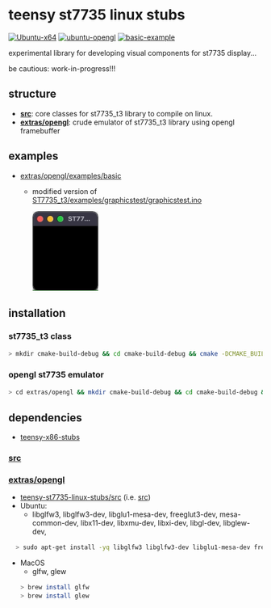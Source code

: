 # teensy st7735 linux stubs
[![Ubuntu-x64](https://github.com/newdigate/teensy-st7735-linux-stubs/workflows/Ubuntu-x64/badge.svg)](https://github.com/newdigate/teensy-st7735-linux-stubs/actions)
[![ubuntu-opengl](https://github.com/newdigate/teensy-st7735-linux-stubs/workflows/ubuntu-opengl/badge.svg)](https://github.com/newdigate/teensy-st7735-linux-stubs/actions?query=workflow%3Aubuntu-opengl)
[![basic-example](https://github.com/newdigate/teensy-st7735-linux-stubs/workflows/basic-example/badge.svg)](https://github.com/newdigate/teensy-st7735-linux-stubs/actions?query=workflow%3Abasic-example)

experimental library for developing visual components for st7735 display... 

be cautious: work-in-progress!!! 

## structure
* **[src](src)**: core classes for st7735_t3 library to compile on linux.
* **[extras/opengl](extras/opengl)**: crude emulator of st7735_t3 library using opengl framebuffer

## examples
* [extras/opengl/examples/basic](https://github.com/newdigate/teensy-st7735-linux-stubs/tree/main/extras/opengl/examples/basic) 
  * modified version of [ST7735_t3/examples/graphicstest/graphicstest.ino](https://github.com/PaulStoffregen/ST7735_t3/blob/master/examples/graphicstest/graphicstest.ino)
  
    ![opengl emulator](docs/graphicstest.gif)

## installation
### st7735_t3 class
``` sh
> mkdir cmake-build-debug && cd cmake-build-debug && cmake -DCMAKE_BUILD_TYPE=Debug && sudo make install
```
### opengl st7735 emulator
``` sh
> cd extras/opengl && mkdir cmake-build-debug && cd cmake-build-debug && cmake -DCMAKE_BUILD_TYPE=Debug && sudo make install
```

## dependencies
* [teensy-x86-stubs](https://github.com/newdigate/teensy-x86-stubs)
### **[src](src)**
### **[extras/opengl](extras/opengl)** 
  * [teensy-st7735-linux-stubs/src](https://github.com/newdigate/teensy-st7735-linux-stubs/src) (i.e. [src](src))
  * Ubuntu: 
    * libglfw3, libglfw3-dev, libglu1-mesa-dev, freeglut3-dev, mesa-common-dev, libx11-dev, libxmu-dev, libxi-dev, libgl-dev, libglew-dev,
  ```sh
    > sudo apt-get install -yq libglfw3 libglfw3-dev libglu1-mesa-dev freeglut3-dev mesa-common-dev libx11-dev libxmu-dev libxi-dev libgl-dev libglew-dev
  ```
  * MacOS
    * glfw, glew
    ```sh
    > brew install glfw
    > brew install glew
